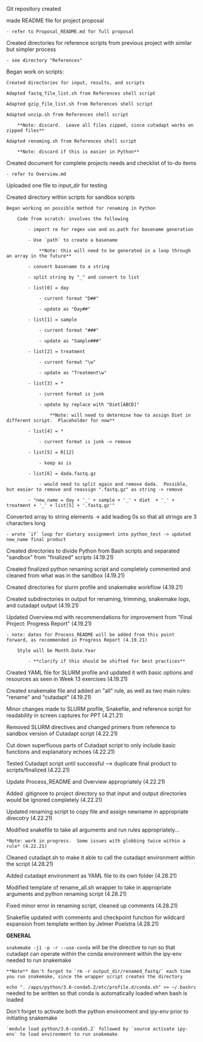 Git repository created

made README file for project proposal

    - refer to Proposal_README.md for full proposal

Created directories for reference scripts from previous project with similar but simpler process

    - see directory "References"

Began work on scripts: 

    Created directories for input, results, and scripts

    Adapted fastq_file_list.sh from References shell script

    Adapted gzip_file_list.sh from References shell script

    Adapted unzip.sh from References shell script
    
        **Note: discard.  Leave all files zipped, since cutadapt works on zipped files**

    Adapted renaming.sh from References shell script

        **Note: discard if this is easier in Python**

Created document for complete projects needs and checklist of to-do items

    - refer to Overview.md

Uploaded one file to input_dir for testing

Created directory within scripts for sandbox scripts

    Began working on possible method for renaming in Python

        Code from scratch: involves the following

            - import re for regex use and os.path for basename generation

            - Use `path` to create a basename

                **Note: this will need to be generated in a loop through an array in the future**

            - convert basename to a string

            - split string by "_" and convert to list

            - list[0] = day

                - current format "D##"

                - update as "Day##"

            - list[1] = sample

                - current format "###"

                - update as "Sample###"

            - list[2] = treatment

                - current format "\w"

                - update as "Treatment\w"

            - list[3] = *

                - current format is junk

                - update by replace with "Diet[ABCD]"

                    **Note: will need to determine how to assign Diet in different script.  Placeholder for now**

            - list[4] = *

                - current format is junk -> remove

            - list[5] = R[12]

                - keep as is

            - list[6] = dada.fastq.gz

                - would need to split again and remove dada.  Possible, but easier to remove and reassign ".fastq.gz" as string -> remove

            - "new_name = day + '_' + sample + '_' + diet  + '_' + treatment + '_' + list[5] + '.fastq.gz'"

Converted array to string elements -> add leading 0s so that all strings are 3 characters long

    - wrote `if` loop for dietary assignment into python_test -> updated new_name final product

Created directories to divide Python from Bash scripts and separated "sandbox" from "finalized" scripts (4.19.21)

Created finalized python renaming script and completely commented and cleaned from what was in the sandbox (4.19.21)

Created directories for slurm profile and snakemake workflow (4.19.21)

Created subdirectories in output for renaming, trimming, snakemake logs, and cutadapt output (4.19.21)

Updated Overview.md with recommendations for improvement from "Final Project: Progress Report" (4.19.21)

    - note: dates for Process_README will be added from this point forward, as recommended in Progress Report (4.19.21)

        Style will be Month.Date.Year

            - **clarify if this should be shifted for best practices**

Created YAML file for SLURM profile and updated it with basic options and resources as seen in Week 13 exercises (4.19.21)

Created snakemake file and added an "all" rule, as well as two main rules: "rename" and "cutadapt" (4.19.21)

Minor changes made to SLURM profile, Snakefile, and reference script for readability in screen captures for PPT (4.21.21)

Removed SLURM directives and changed primers from reference to sandbox version of Cutadapt script (4.22.21)

Cut down superfluous parts of Cutadapt script to only include basic functions and explanatory echoes (4.22.21)

Tested Cutadapt script until successful --> duplicate final product to scripts/finalized (4.22.21)

Update Process_README and Overview appropriately (4.22.21)

Added .gitignore to project directory so that input and output directories would be ignored completely (4.22.21)

Updated renaming script to copy file and assign newname in appropriate direcotry (4.22.21)

Modified snakefile to take all arguments and run rules appropriately...

    *Note: work in progress.  Some issues with globbing twice within a rule* (4.22.21)

Cleaned cutadapt.sh to make it able to call the cutadapt environment within the script (4.28.21)

Added cutadapt environment as YAML file to its own folder (4.28.21)

Modified template of rename_all.sh wrapper to take in appropriate arguments and python renaming script (4.28.21)

Fixed minor error in renaming script, cleaned up comments (4.28.21)

Snakefile updated with comments and checkpoint function for wildcard expansion from template written by Jelmer Poelstra (4.28.21)

**GENERAL**

`snakemake -j1 -p -r --use-conda` will be the directive to run so that cutadapt can operate within the conda environment within the ipy-env needed to run snakemake

    **Note** don't forget to `rm -r output_dir/renamed_fastq/` each time you run snakemake, since the wrapper script creates the directory

`echo ". /apps/python/3.6-conda5.2/etc/profile.d/conda.sh" >> ~/.bashrc` needed to be written so that conda is automatically loaded when bash is loaded

Don't forget to activate both the python environment and ipy-env prior to initiating snakemake

    `module load python/3.6-conda5.2` followed by `source activate ipy-env` to load environment to run snakemake